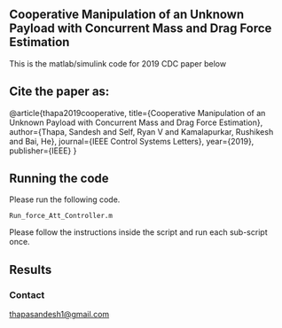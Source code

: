 ## Cooperative Manipulation of an Unknown Payload with Concurrent Mass and Drag Force Estimation


This is the matlab/simulink code for 2019 CDC paper below

## Cite the paper as: 

@article{thapa2019cooperative,
  title={Cooperative Manipulation of an Unknown Payload with Concurrent Mass and Drag Force Estimation},
  author={Thapa, Sandesh and Self, Ryan V and Kamalapurkar, Rushikesh and Bai, He},
  journal={IEEE Control Systems Letters},
  year={2019},
  publisher={IEEE}
}



## Running the code 
Please run the following code. 

```
Run_force_Att_Controller.m 
```
   Please follow the instructions inside the script and run each sub-script once. 

## Results 

### Contact
thapasandesh1@gmail.com

